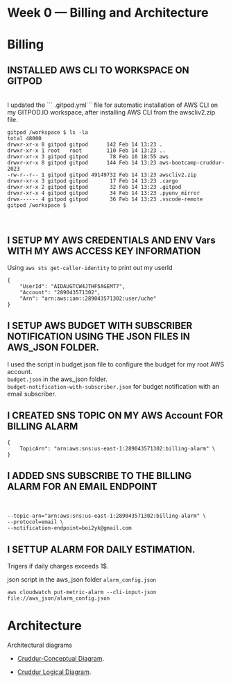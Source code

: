 <!-- Headings -->
# Week 0 — Billing and Architecture

# Billing
<!-- Headings -->
## INSTALLED AWS CLI TO WORKSPACE ON GITPOD
<br>
I updated the ``` .gitpod.yml``` file for automatic installation of AWS CLI on my GITPOD.IO workspace, after installing AWS CLI from the awscliv2.zip file. <br>

    gitpod /workspace $ ls -la
    total 48000
    drwxr-xr-x 8 gitpod gitpod      142 Feb 14 13:23 .
    drwxr-xr-x 1 root   root        110 Feb 14 13:23 ..
    drwxr-xr-x 3 gitpod gitpod       78 Feb 10 18:55 aws
    drwxr-xr-x 8 gitpod gitpod      144 Feb 14 13:23 aws-bootcamp-cruddur-2023
    -rw-r--r-- 1 gitpod gitpod 49149732 Feb 14 13:23 awscliv2.zip
    drwxr-xr-x 3 gitpod gitpod       17 Feb 14 13:23 .cargo
    drwxr-xr-x 2 gitpod gitpod       32 Feb 14 13:23 .gitpod
    drwxr-xr-x 4 gitpod gitpod       34 Feb 14 13:23 .pyenv_mirror
    drwx------ 4 gitpod gitpod       36 Feb 14 13:23 .vscode-remote
    gitpod /workspace $ 
<br>

## I SETUP MY AWS CREDENTIALS AND ENV Vars WITH MY AWS ACCESS KEY INFORMATION

Using ```aws sts get-caller-identity``` to print out my userId
```
{
    "UserId": "AIDAUGTCW4JTHF5AGEMT7",
    "Account": "289043571302",
    "Arn": "arn:aws:iam::289043571302:user/uche"
}

```

<!-- Headings -->
## I SETUP AWS BUDGET WITH SUBSCRIBER NOTIFICATION USING THE JSON FILES IN AWS_JSON FOLDER.
I used the script in budget.json file to configure the budget for my root AWS account.<br>
```budget.json``` in the aws_json folder.<br>
```budget-notification-with-subscriber.json``` for  budget notification with an email subscriber.
<br>

<!-- Headings -->
## I CREATED SNS TOPIC ON MY AWS Account FOR BILLING ALARM

    
    {
        TopicArn": "arn:aws:sns:us-east-1:289043571302:billing-alarm" \
    }
    

<!-- Headings -->
## I ADDED SNS SUBSCRIBE TO THE BILLING ALARM FOR AN EMAIL ENDPOINT
<br>

    --topic-arn="arn:aws:sns:us-east-1:289043571302:billing-alarm" \
    --protocol=email \
    --notification-endpoint=boi2yk@gmail.com

<!-- Headings -->
## I SETTUP ALARM FOR DAILY ESTIMATION. 
Trigers if  daily charges exceeds 1$.
<br>

json script in the aws_json folder ```alarm_config.json```
    
    aws cloudwatch put-metric-alarm --cli-input-json file://aws_json/alarm_config.json



<!-- Headings -->
# Architecture
<!--Ul-->
Architectural diagrams
<ul>
<li>

[Cruddur-Conceptual Diagram](https://lucid.app/lucidchart/9690082c-0385-407c-92d3-0f8666e493ce/edit?viewport_loc=21%2C-899%2C1635%2C782%2C0_0&invitationId=inv_7e0fee76-f62a-4042-8f1f-e00ccd3b4c8f).
</li>
<li>

[Cruddur Logical Diagram](https://lucid.app/lucidchart/393f7bd9-1f87-4954-9d30-bd21f53bd38f/edit?viewport_loc=380%2C511%2C1635%2C782%2C0_0&invitationId=inv_6d2bb1e0-909c-4ee7-a4f7-7f3927b995b8).




</li>
</ul>
